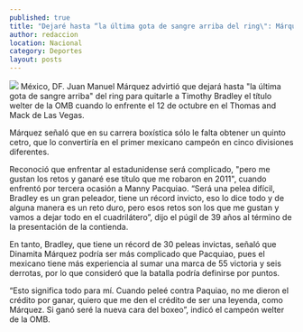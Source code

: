 ```yaml
---
published: true
title: "Dejaré hasta “la última gota de sangre arriba del ring\": Márquez"
author: redaccion
location: Nacional
category: Deportes
layout: posts
---
```


![](http://i.imgur.com/5Kf9dw6m.jpg)
México, DF. Juan Manuel Márquez advirtió que dejará hasta "la última gota de sangre arriba" del ring para quitarle a Timothy Bradley el título welter de la OMB cuando lo enfrente el 12 de octubre en el Thomas and Mack de Las Vegas.

Márquez señaló que en su carrera boxística sólo le falta obtener un quinto cetro, que lo convertiría en el primer mexicano campeón en cinco divisiones diferentes.

Reconoció que enfrentar al estadunidense será complicado, "pero me gustan los retos y ganaré ese título que me robaron en 2011", cuando enfrentó por tercera ocasión a Manny Pacquiao. “Será una pelea difícil, Bradley es un gran peleador, tiene un récord invicto, eso lo dice todo y de alguna manera es un reto duro, pero esos retos son los que me gustan y vamos a dejar todo en el cuadrilátero”, dijo el púgil de 39 años al término de la presentación de la contienda.

En tanto, Bradley, que tiene un récord de 30 peleas invictas, señaló que Dinamita Márquez podría ser más complicado que Pacquiao, pues el mexicano tiene más experiencia al sumar una marca de 55 victoria y seis derrotas, por lo que consideró que la batalla podría definirse por puntos.

“Esto significa todo para mí. Cuando peleé contra Paquiao, no me dieron el crédito por ganar, quiero que me den el crédito de ser una leyenda, como Márquez. Si ganó seré la nueva cara del boxeo”, indicó el campeón welter de la OMB.
